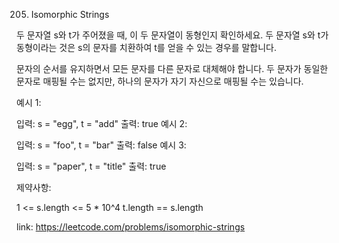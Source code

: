 205. Isomorphic Strings

두 문자열 s와 t가 주어졌을 때, 이 두 문자열이 동형인지 확인하세요.
두 문자열 s와 t가 동형이라는 것은 s의 문자를 치환하여 t를 얻을 수 있는 경우를 말합니다.

문자의 순서를 유지하면서 모든 문자를 다른 문자로 대체해야 합니다. 두 문자가 동일한 문자로 매핑될 수는 없지만, 하나의 문자가 자기 자신으로 매핑될 수는 있습니다.

예시 1:

입력: s = "egg", t = "add"
출력: true
예시 2:

입력: s = "foo", t = "bar"
출력: false
예시 3:

입력: s = "paper", t = "title"
출력: true


제약사항:

1 <= s.length <= 5 * 10^4
t.length == s.length

link: https://leetcode.com/problems/isomorphic-strings
